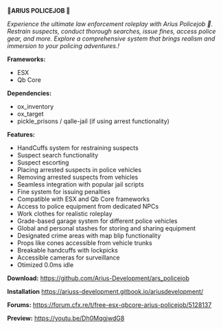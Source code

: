 **👮ARIUS POLICEJOB 👮**

_Experience the ultimate law enforcement roleplay with Arius Policejob 👮. Restrain suspects, conduct thorough searches, issue fines, access police gear, and more. Explore a comprehensive system that brings realism and immersion to your policing adventures.!_

**Frameworks:**

-   ESX
-   Qb Core

**Dependencies:**

-   ox_inventory
-   ox_target
-   pickle_prisons / qalle-jail (if using arrest functionality)

**Features:**

-   HandCuffs system for restraining suspects
-   Suspect search functionality
-   Suspect escorting
-   Placing arrested suspects in police vehicles
-   Removing arrested suspects from vehicles
-   Seamless integration with popular jail scripts
-   Fine system for issuing penalties
-   Compatible with ESX and Qb Core frameworks
-   Access to police equipment from dedicated NPCs
-   Work clothes for realistic roleplay
-   Grade-based garage system for different police vehicles
-   Global and personal stashes for storing and sharing equipment
-   Designated crime areas with map blip functionality
-   Props like cones accessible from vehicle trunks
-   Breakable handcuffs with lockpicks
-   Accessible cameras for surveillance
-   Otimized 0.0ms idle

**Download:**
https://github.com/Arius-Development/ars_policejob

**Installation**
https://ariuss-development.gitbook.io/ariusdevelopment/

**Forums:**
https://forum.cfx.re/t/free-esx-qbcore-arius-policejob/5128137

**Preview:**
https://youtu.be/Dh0MqgjwdG8
